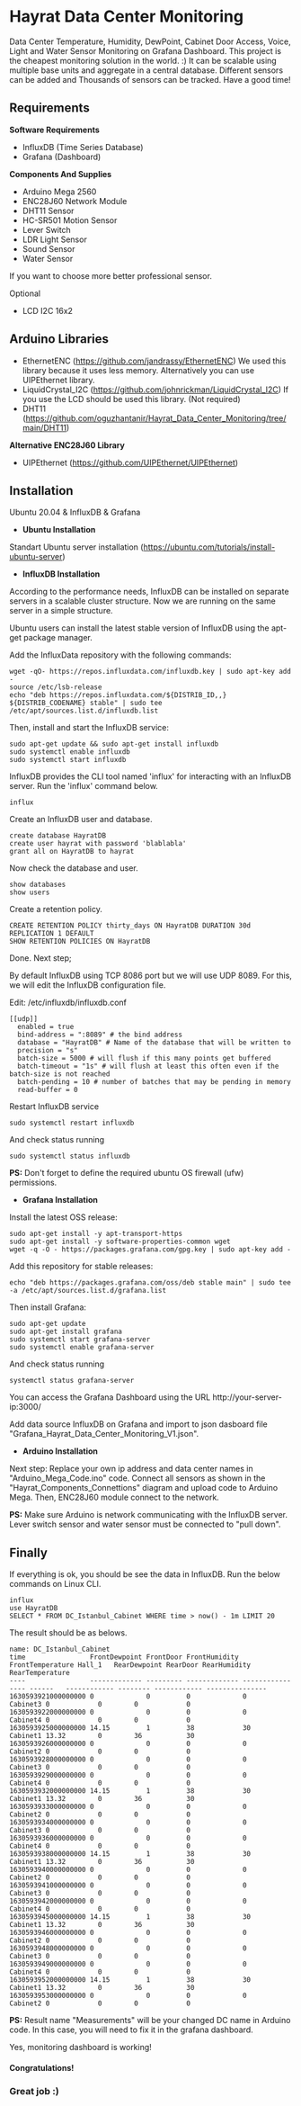 # Hayrat Data Center Monitoring
Data Center Temperature, Humidity, DewPoint, Cabinet Door Access, Voice, Light and Water Sensor Monitoring on Grafana Dashboard.
This project is the cheapest monitoring solution in the world. :) It can be scalable using multiple base units and aggregate in a central database. Different sensors can be added and Thousands of sensors can be tracked. Have a good time!

## Requirements
**Software Requirements**
- InfluxDB (Time Series Database)
- Grafana (Dashboard)

**Components And Supplies**
- Arduino Mega 2560
- ENC28J60 Network Module
- DHT11 Sensor
- HC-SR501 Motion Sensor
- Lever Switch
- LDR Light Sensor
- Sound Sensor
- Water Sensor

If you want to choose  more better professional sensor.

Optional
- LCD I2C 16x2

## Arduino Libraries
- EthernetENC (https://github.com/jandrassy/EthernetENC) We used this library because it uses less memory. Alternatively you can use UIPEthernet library.
- LiquidCrystal_I2C (https://github.com/johnrickman/LiquidCrystal_I2C) If you use the LCD should be used this library. (Not required)
- DHT11 (https://github.com/oguzhantanir/Hayrat_Data_Center_Monitoring/tree/main/DHT11)

 **Alternative ENC28J60 Library**
- UIPEthernet (https://github.com/UIPEthernet/UIPEthernet)

## Installation
Ubuntu 20.04 & InfluxDB & Grafana

- **Ubuntu Installation**

Standart Ubuntu server installation (https://ubuntu.com/tutorials/install-ubuntu-server)
- **InfluxDB Installation**

According to the performance needs, InfluxDB can be installed on separate servers in a scalable cluster structure. Now we are running on the same server in a simple structure.

Ubuntu users can install the latest stable version of InfluxDB using the apt-get package manager.

Add the InfluxData repository with the following commands:
```
wget -qO- https://repos.influxdata.com/influxdb.key | sudo apt-key add -
source /etc/lsb-release
echo "deb https://repos.influxdata.com/${DISTRIB_ID,,} ${DISTRIB_CODENAME} stable" | sudo tee /etc/apt/sources.list.d/influxdb.list
```
Then, install and start the InfluxDB service:
```
sudo apt-get update && sudo apt-get install influxdb
sudo systemctl enable influxdb
sudo systemctl start influxdb
```
InfluxDB provides the CLI tool named 'influx' for interacting with an InfluxDB server.
Run the 'influx' command below.
```
influx
```
Create an InfluxDB user and database.
```
create database HayratDB
create user hayrat with password 'blablabla'
grant all on HayratDB to hayrat
```
Now check the database and user.
```
show databases
show users
```
Create a retention policy.
```
CREATE RETENTION POLICY thirty_days ON HayratDB DURATION 30d REPLICATION 1 DEFAULT
SHOW RETENTION POLICIES ON HayratDB
```
Done. Next step;

By default InfluxDB using TCP 8086 port but we will use UDP 8089. For this, we will edit the InfluxDB configuration file.

Edit: /etc/influxdb/influxdb.conf
```
[[udp]]
  enabled = true
  bind-address = ":8089" # the bind address
  database = "HayratDB" # Name of the database that will be written to
  precision = "s"
  batch-size = 5000 # will flush if this many points get buffered
  batch-timeout = "1s" # will flush at least this often even if the batch-size is not reached
  batch-pending = 10 # number of batches that may be pending in memory
  read-buffer = 0
```
Restart InfluxDB service
```
sudo systemctl restart influxdb
```
And check status running
```
sudo systemctl status influxdb
```
**PS:** Don't forget to define the required ubuntu OS firewall (ufw) permissions.
- **Grafana Installation**

Install the latest OSS release:
```
sudo apt-get install -y apt-transport-https
sudo apt-get install -y software-properties-common wget
wget -q -O - https://packages.grafana.com/gpg.key | sudo apt-key add -
```
Add this repository for stable releases:
```
echo "deb https://packages.grafana.com/oss/deb stable main" | sudo tee -a /etc/apt/sources.list.d/grafana.list
```
Then install Grafana:
```
sudo apt-get update
sudo apt-get install grafana
sudo systemctl start grafana-server
sudo systemctl enable grafana-server
```
And check status running
```
systemctl status grafana-server
```
You can access the Grafana Dashboard using the URL http://your-server-ip:3000/

Add data source InfluxDB on Grafana and import to json dasboard file "Grafana_Hayrat_Data_Center_Monitoring_V1.json".
- **Arduino Installation**

Next step: Replace your own ip address and data center names in "Arduino_Mega_Code.ino" code. Connect all sensors as shown in the "Hayrat_Components_Connettions" diagram and upload code to Arduino Mega. Then, ENC28J60 module connect to the network.

**PS:** Make sure Arduino is network communicating with the InfluxDB server. Lever switch sensor and water sensor must be connected to "pull down".

## Finally

If everything is ok, you should be see the data in InfluxDB.
Run the below commands on Linux CLI.
```
influx
use HayratDB
SELECT * FROM DC_Istanbul_Cabinet WHERE time > now() - 1m LIMIT 20
```
The result should be as belows.
```
name: DC_Istanbul_Cabinet
time                FrontDewpoint FrontDoor FrontHumidity FrontTemperature Hall_1   RearDewpoint RearDoor RearHumidity RearTemperature
----                ------------- --------- ------------- ---------------- ------   ------------ -------- ------------ ---------------
1630593921000000000 0             0         0             0                Cabinet3 0            0        0            0
1630593922000000000 0             0         0             0                Cabinet4 0            0        0            0
1630593925000000000 14.15         1         38            30               Cabinet1 13.32        0        36           30
1630593926000000000 0             0         0             0                Cabinet2 0            0        0            0
1630593928000000000 0             0         0             0                Cabinet3 0            0        0            0
1630593929000000000 0             0         0             0                Cabinet4 0            0        0            0
1630593932000000000 14.15         1         38            30               Cabinet1 13.32        0        36           30
1630593933000000000 0             0         0             0                Cabinet2 0            0        0            0
1630593934000000000 0             0         0             0                Cabinet3 0            0        0            0
1630593936000000000 0             0         0             0                Cabinet4 0            0        0            0
1630593938000000000 14.15         1         38            30               Cabinet1 13.32        0        36           30
1630593940000000000 0             0         0             0                Cabinet2 0            0        0            0
1630593941000000000 0             0         0             0                Cabinet3 0            0        0            0
1630593942000000000 0             0         0             0                Cabinet4 0            0        0            0
1630593945000000000 14.15         1         38            30               Cabinet1 13.32        0        36           30
1630593946000000000 0             0         0             0                Cabinet2 0            0        0            0
1630593948000000000 0             0         0             0                Cabinet3 0            0        0            0
1630593949000000000 0             0         0             0                Cabinet4 0            0        0            0
1630593952000000000 14.15         1         38            30               Cabinet1 13.32        0        36           30
1630593953000000000 0             0         0             0                Cabinet2 0            0        0            0
```
**PS:** Result name "Measurements" will be your changed DC name in Arduino code. In this case, you will need to fix it in the grafana dashboard.

Yes, monitoring dashboard is working!
#### Congratulations! 
### Great job :)
